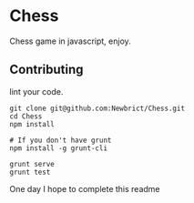 Chess
=====

Chess game in javascript, enjoy.

Contributing
---

lint your code.

```
git clone git@github.com:Newbrict/Chess.git
cd Chess
npm install

# If you don't have grunt
npm install -g grunt-cli

grunt serve
grunt test
```

One day I hope to complete this readme
